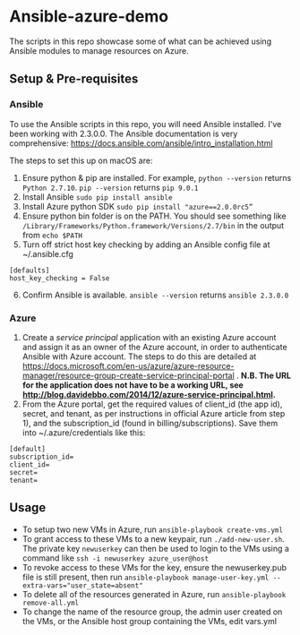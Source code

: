# Ansible-azure-demo
The scripts in this repo showcase some of what can be achieved using Ansible modules to manage resources on Azure.

## Setup & Pre-requisites

### Ansible
To use the Ansible scripts in this repo, you will need Ansible installed. I've been working with 2.3.0.0. The Ansible documentation is very comprehensive: https://docs.ansible.com/ansible/intro_installation.html 

The steps to set this up on macOS are:
1. Ensure python & pip are installed. For example, `python --version` returns `Python 2.7.10`. `pip --version` returns `pip 9.0.1`
2. Install Ansible `sudo pip install ansible`
3. Install Azure python SDK `sudo pip install "azure==2.0.0rc5”`
4. Ensure python bin folder is on the PATH. You should see something like `/Library/Frameworks/Python.framework/Versions/2.7/bin` in the output from `echo $PATH`
5. Turn off strict host key checking by adding an Ansible config file at ~/.ansible.cfg
```
[defaults]
host_key_checking = False
```
6. Confirm Ansible is available. `ansible --version` returns `ansible 2.3.0.0`

### Azure
1. Create a *service principal* application with an existing Azure account and assign it as an owner of the Azure account, in order to authenticate Ansible with Azure account. The steps to do this are detailed at https://docs.microsoft.com/en-us/azure/azure-resource-manager/resource-group-create-service-principal-portal . **N.B. The URL for the application does not have to be a working URL, see http://blog.davidebbo.com/2014/12/azure-service-principal.html.**
2. From the Azure portal, get the required values of client_id (the app id), secret, and tenant, as per instructions in official Azure article from step 1), and the subscription_id (found in billing/subscriptions). Save them into ~/.azure/credentials like this:

```
[default]
subscription_id=
client_id=
secret=
tenant=
```

## Usage

- To setup two new VMs in Azure, run `ansible-playbook create-vms.yml`
- To grant access to these VMs to a new keypair, run `./add-new-user.sh`. The private key `newuserkey` can then be used to login to the VMs using a command like `ssh -i newuserkey azure_user@host`
- To revoke access to these VMs for the key, ensure the newuserkey.pub file is still present, then run `ansible-playbook manage-user-key.yml --extra-vars="user_state=absent"`
- To delete all of the resources generated in Azure, run `ansible-playbook remove-all.yml`
- To change the name of the resource group, the admin user created on the VMs, or the Ansible host group containing the VMs, edit vars.yml